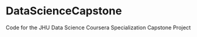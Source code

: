 DataScienceCapstone
===================

Code for the JHU Data Science Coursera Specialization Capstone Project
